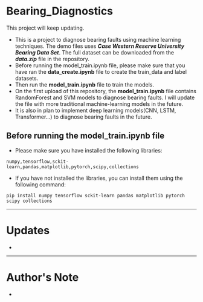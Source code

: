 # Bearing_Diagnostics
This project will keep updating.
- This is a project to diagnose bearing faults using machine learning techniques. The demo files uses ***Case Western Reserve University Bearing Data Set***. The full dataset can be downloaded from the ***data.zip*** file in the repository.
- Before running the model_train.ipynb file, please make sure that you have ran the **data_create.ipynb** file to create the train_data and label datasets.
- Then run the **model_train.ipynb** file to train the models.
- On the first upload of this repository, the **model_train.ipynb** file contains RandomForest and SVM models to diagnose bearing faults. I will update the file with more traditional machine-learning models in the future.
- It is also in plan to implement deep learning models(CNN, LSTM, Transformer...) to diagnose bearing faults in the future.
## Before running the model_train.ipynb file
- Please make sure you have installed the following libraries:
```
numpy,tensorflow,sckit-learn,pandas,matplotlib,pytorch,scipy,collections
```
- If you have not installed the libraries, you can install them using the following command:
```
pip install numpy tensorflow sckit-learn pandas matplotlib pytorch scipy collections
```
---
# Updates
-
---
# Author's Note
-
